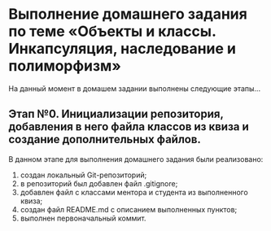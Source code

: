 # Выполнение домашнего задания по теме «Объекты и классы. Инкапсуляция, наследование и полиморфизм»

На данный момент в домашем задании выполнены следующие этапы...

## Этап №0. Инициализации репозитория, добавления в него файла классов из квиза и создание дополнительных файлов.
В данном этапе для выполнения домашнего задания были реализовано:
1. создан локальный Git-репозиторий;
2. в репозиторий был добавлен файл .gitignore;
3. добавлен файл с классами ментора и студента из выполненного квиза;
4. создан файл README.md с описанием выполненных пунктов;
5. выполнен первоначальный коммит.